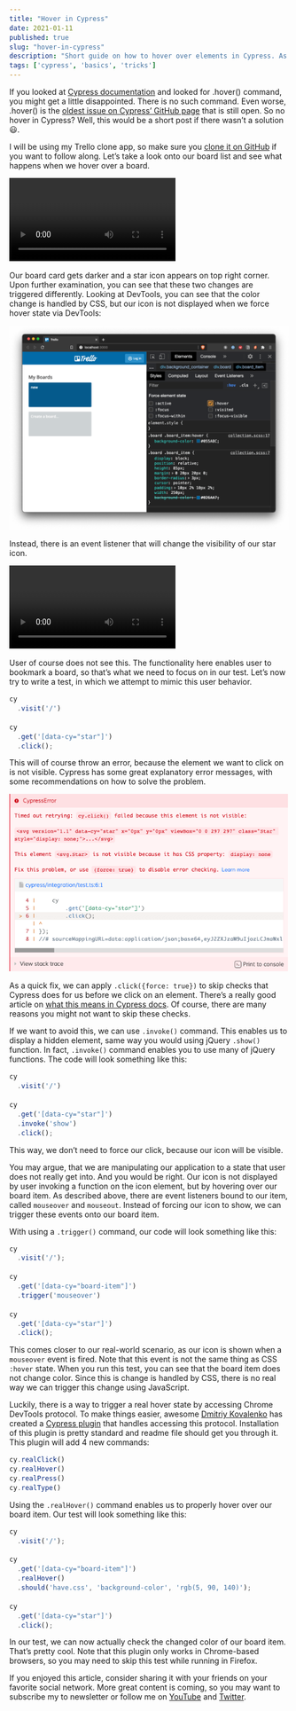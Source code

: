 ```yaml
---
title: "Hover in Cypress"
date: 2021-01-11
published: true
slug: "hover-in-cypress"
description: "Short guide on how to hover over elements in Cypress. As there are multiple ways hover actions work, there are multiple ways of achieving hover."
tags: ['cypress', 'basics', 'tricks']
---
```

If you looked at [Cypress documentation](https://on.cypress.io/hover) and looked for .hover() command, you might get a little disappointed. There is no such command. Even worse, .hover() is the [oldest issue on Cypress’ GitHub page](https://github.com/cypress-io/cypress/issues?q=is%3Aissue+is%3Aopen+sort%3Acreated-asc) that is still open. So no hover in Cypress? Well, this would be a short post if there wasn’t a solution 😃.

I will be using my Trello clone app, so make sure you [clone it on GitHub](https://github.com/filiphric/trelloapp) if you want to follow along. Let’s take a look onto our board list and see what happens when we hover over a board.

![Hovering over element](hovering-over-element.mp4)

Our board card gets darker and a star icon appears on top right corner. Upon further examination, you can see that these two changes are triggered differently. Looking at DevTools, you can see that the color change is handled by CSS, but our icon is not displayed when we force hover state via DevTools:

![trigger hover state via devtools](hover-via-devtools.png)

Instead, there is an event listener that will change the visibility of our star icon.

![Element hovered by JavaScript](hover-javascript.mp4)

User of course does not see this. The functionality here enables user to bookmark a board, so that’s what we need to focus on in our test. Let’s now try to write a test, in which we attempt to mimic this user behavior.
```ts
cy
  .visit('/')

cy
  .get('[data-cy="star"]')
  .click();
```
This will of course throw an error, because the element we want to click on is not visible. Cypress has some great explanatory error messages, with some recommendations on how to solve the problem.

![Cypress error message on invisible element](cypress-error.png)

As a quick fix, we can apply `.click({force: true})` to skip checks that Cypress does for us before we click on an element. There’s a really good article on [what this means in Cypress docs](https://docs.cypress.io/guides/core-concepts/interacting-with-elements.html#Actionability). Of course, there are many reasons you might not want to skip these checks.

If we want to avoid this, we can use `.invoke()` command. This enables us to display a hidden element, same way you would using jQuery `.show()` function. In fact, `.invoke()` command enables you to use many of jQuery functions. The code will look something like this:
```ts
cy
  .visit('/')

cy
  .get('[data-cy="star"]')
  .invoke('show')
  .click();
```
This way, we don’t need to force our click, because our icon will be visible.

You may argue, that we are manipulating our application to a state that user does not really get into. And you would be right. Our icon is not displayed by user invoking a function on the icon element, but by hovering over our board item. As described above, there are event listeners bound to our item, called `mouseover` and `mouseout`. Instead of forcing our icon to show, we can trigger these events onto our board item.

With using a `.trigger()` command, our code will look something like this:
```ts
cy
  .visit('/');

cy
  .get('[data-cy="board-item"]')
  .trigger('mouseover')

cy
  .get('[data-cy="star"]')
  .click();
```
This comes closer to our real-world scenario, as our icon is shown when a `mouseover` event is fired. Note that this event is not the same thing as CSS `:hover` state. When you run this test, you can see that the board item does not change color. Since this is change is handled by CSS, there is no real way we can trigger this change using JavaScript.

Luckily, there is a way to trigger a real hover state by accessing Chrome DevTools protocol. To make things easier, awesome [Dmitriy Kovalenko](https://twitter.com/dmtrKovalenko) has created a [Cypress plugin](https://github.com/dmtrKovalenko/cypress-real-events) that handles accessing this protocol. Installation of this plugin is pretty standard and readme file should get you through it. This plugin will add 4 new commands:
```ts
cy.realClick()
cy.realHover()
cy.realPress()
cy.realType()
```
Using the `.realHover()` command enables us to properly hover over our board item. Our test will look something like this:
```ts
cy
  .visit('/');

cy
  .get('[data-cy="board-item"]')
  .realHover()
  .should('have.css', 'background-color', 'rgb(5, 90, 140)');

cy
  .get('[data-cy="star"]')
  .click();
```
In our test, we can now actually check the changed color of our board item. That’s pretty cool. Note that this plugin only works in Chrome-based browsers, so you may need to skip this test while running in Firefox.

If you enjoyed this article, consider sharing it with your friends on your favorite social network. More great content is coming, so you may want to subscribe my to newsletter or follow me on [YouTube](https://www.youtube.com/channel/UCDOCAVIhSh5VpJMEfdak1OA) and [Twitter](https://twitter.com/filip_hric/).
